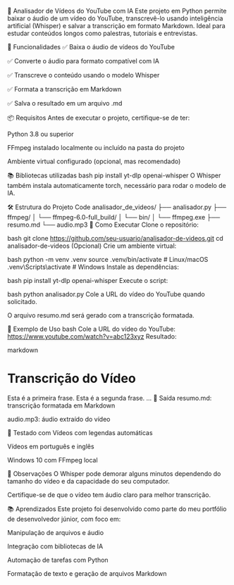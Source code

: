 🎥 Analisador de Vídeos do YouTube com IA
Este projeto em Python permite baixar o áudio de um vídeo do YouTube, transcrevê-lo usando inteligência artificial (Whisper) e salvar a transcrição em formato Markdown. Ideal para estudar conteúdos longos como palestras, tutoriais e entrevistas.

🧠 Funcionalidades
✅ Baixa o áudio de vídeos do YouTube

✅ Converte o áudio para formato compatível com IA

✅ Transcreve o conteúdo usando o modelo Whisper

✅ Formata a transcrição em Markdown

✅ Salva o resultado em um arquivo .md

📦 Requisitos
Antes de executar o projeto, certifique-se de ter:

Python 3.8 ou superior

FFmpeg instalado localmente ou incluído na pasta do projeto

Ambiente virtual configurado (opcional, mas recomendado)

📚 Bibliotecas utilizadas
bash
pip install yt-dlp openai-whisper
O Whisper também instala automaticamente torch, necessário para rodar o modelo de IA.

🛠️ Estrutura do Projeto
Code
analisador_de_videos/
├── analisador.py
├── ffmpeg/
│   └── ffmpeg-6.0-full_build/
│       └── bin/
│           └── ffmpeg.exe
├── resumo.md
└── audio.mp3
🚀 Como Executar
Clone o repositório:

bash
git clone https://github.com/seu-usuario/analisador-de-videos.git
cd analisador-de-videos
(Opcional) Crie um ambiente virtual:

bash
python -m venv .venv
source .venv/bin/activate  # Linux/macOS
.venv\Scripts\activate      # Windows
Instale as dependências:

bash
pip install yt-dlp openai-whisper
Execute o script:

bash
python analisador.py
Cole a URL do vídeo do YouTube quando solicitado.

O arquivo resumo.md será gerado com a transcrição formatada.

📝 Exemplo de Uso
bash
Cole a URL do vídeo do YouTube: https://www.youtube.com/watch?v=abc123xyz
Resultado:

markdown
# Transcrição do Vídeo

Esta é a primeira frase.
Esta é a segunda frase.
...
📁 Saída
resumo.md: transcrição formatada em Markdown

audio.mp3: áudio extraído do vídeo

🧪 Testado com
Vídeos com legendas automáticas

Vídeos em português e inglês

Windows 10 com FFmpeg local

📌 Observações
O Whisper pode demorar alguns minutos dependendo do tamanho do vídeo e da capacidade do seu computador.

Certifique-se de que o vídeo tem áudio claro para melhor transcrição.

📚 Aprendizados
Este projeto foi desenvolvido como parte do meu portfólio de desenvolvedor júnior, com foco em:

Manipulação de arquivos e áudio

Integração com bibliotecas de IA

Automação de tarefas com Python

Formatação de texto e geração de arquivos Markdown
